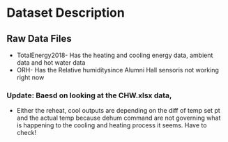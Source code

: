 # Dataset Description

## Raw Data Files

* TotalEnergy2018- Has the heating and cooling energy data, ambient data and hot water data
* ORH- Has the Relative humiditysince Alumni Hall sensoris not working right now

### Update: Baesd on looking at the CHW.xlsx data, 
* Either the reheat, cool outputs are depending on the diff of temp set pt and the actual temp because dehum command are
not governing what is happening to the cooling and heating process it seems. Have to check! 